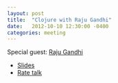 ```yaml
---
layout: post
title:  "Clojure with Raju Gandhi"
date:   2012-10-10 12:30:00 -0400
categories: meeting
---
```

Special guest: [Raju Gandhi](http://www.nofluffjuststuff.com/conference/speaker/raju_gandhi)

* [Slides](Finding_Clojure.pdf)
* [Rate talk](http://spkr8.com/t/17451)